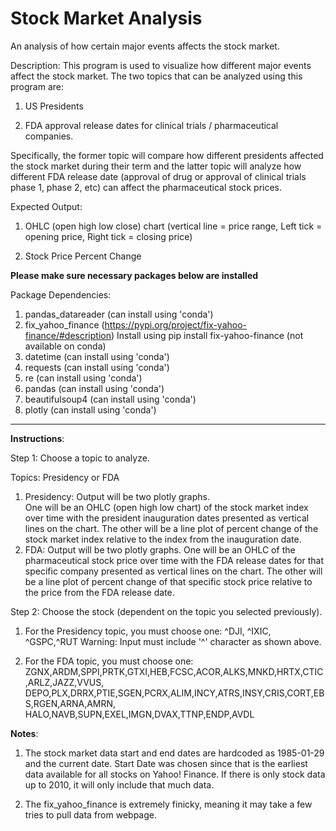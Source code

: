 # Stock Market Analysis
An analysis of how certain major events affects the stock market.

Description: This program is used to visualize how different major events affect the stock market. The two topics that can be analyzed using this program are:

1) US Presidents 

2) FDA approval release dates for clinical trials / pharmaceutical companies.

Specifically, the former topic will compare how different presidents affected the stock market during their term and the latter topic will analyze how different FDA release date (approval of drug or approval of clinical trials phase 1, phase 2, etc) can affect the pharmaceutical stock prices.


Expected Output:
1) OHLC (open high low close) chart (vertical line = price range, Left tick = opening price, Right tick = closing price)

2) Stock Price Percent Change

**Please make sure necessary packages below are installed**

Package Dependencies:
1) pandas_datareader (can install using 'conda')
2) fix_yahoo_finance (https://pypi.org/project/fix-yahoo-finance/#description)
    Install using pip install fix-yahoo-finance  (not available on conda)
3) datetime (can install using 'conda')
4) requests (can install using 'conda')
5) re (can install using 'conda')
6) pandas (can install using 'conda')
7) beautifulsoup4 (can install using 'conda')
8) plotly (can install using 'conda')
*******************************************************************

**Instructions**:


Step 1: Choose a topic to analyze.

Topics: Presidency or FDA

1) Presidency: Output will be two plotly graphs.  
        One will be an OHLC (open high low chart) of the stock market index over time
        with the president inauguration dates presented as vertical lines on the chart.
        The other will be a line plot of percent change of the stock market index relative
        to the index from the inauguration date.
2) FDA: Output will be two plotly graphs.
        One will be an OHLC of the pharmaceutical stock price over time
        with the FDA release dates for that specific company presented as vertical lines 
        on the chart.
        The other will be a line plot of percent change of that specific stock price 
        relative to the price from the FDA release date.
        
Step 2: Choose the stock (dependent on the topic you selected previously).

1) For the Presidency topic, you must choose one:
        ^DJI, ^IXIC, ^GSPC,^RUT
        Warning: Input must include '^' character as shown above.
    
2) For the FDA topic, you must choose one:
         ZGNX,ARDM,SPPI,PRTK,GTXI,HEB,FCSC,ACOR,ALKS,MNKD,HRTX,CTIC,ARLZ,JAZZ,VVUS,
         DEPO,PLX,DRRX,PTIE,SGEN,PCRX,ALIM,INCY,ATRS,INSY,CRIS,CORT,EBS,RGEN,ARNA,AMRN,
         HALO,NAVB,SUPN,EXEL,IMGN,DVAX,TTNP,ENDP,AVDL
         
**Notes**:
1) The stock market data start and end dates are hardcoded as 1985-01-29 and the current date. 
Start Date was chosen since that is the earliest data available for all stocks on 
Yahoo! Finance. If there is only stock data up to 2010, it will only include that 
much data. 

2) The fix_yahoo_finance is extremely finicky, meaning it may take a few tries 
to pull data from webpage.

